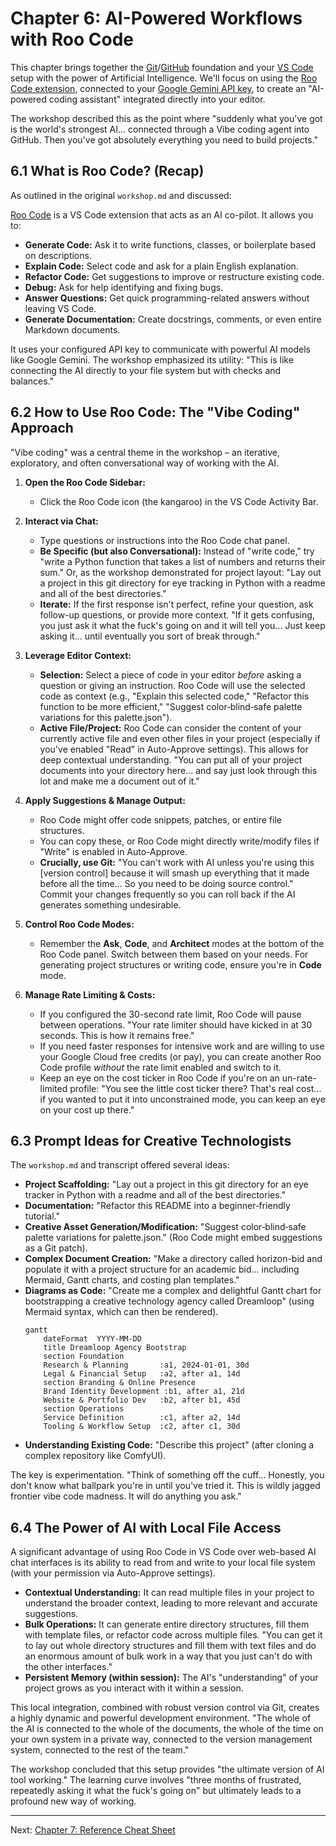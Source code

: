 # Chapter 6: AI-Powered Workflows with Roo Code

This chapter brings together the [Git](https://git-scm.com/)/[GitHub](https://github.com/) foundation and your [VS Code](https://code.visualstudio.com/) setup with the power of Artificial Intelligence. We'll focus on using the [Roo Code extension](./02_d_roo_code_config.md), connected to your [Google Gemini API key](./02_c_gcp_api_key.md), to create an "AI-powered coding assistant" integrated directly into your editor.

The workshop described this as the point where "suddenly what you've got is the world's strongest AI... connected through a Vibe coding agent into GitHub. Then you've got absolutely everything you need to build projects."

## 6.1 What is Roo Code? (Recap)

As outlined in the original `workshop.md` and discussed:

[Roo Code](https://marketplace.visualstudio.com/items?itemName=RooAI.roo-code) is a VS Code extension that acts as an AI co-pilot. It allows you to:

*   **Generate Code:** Ask it to write functions, classes, or boilerplate based on descriptions.
*   **Explain Code:** Select code and ask for a plain English explanation.
*   **Refactor Code:** Get suggestions to improve or restructure existing code.
*   **Debug:** Ask for help identifying and fixing bugs.
*   **Answer Questions:** Get quick programming-related answers without leaving VS Code.
*   **Generate Documentation:** Create docstrings, comments, or even entire Markdown documents.

It uses your configured API key to communicate with powerful AI models like Google Gemini. The workshop emphasized its utility: "This is like connecting the AI directly to your file system but with checks and balances."

## 6.2 How to Use Roo Code: The "Vibe Coding" Approach

"Vibe coding" was a central theme in the workshop – an iterative, exploratory, and often conversational way of working with the AI.

1.  **Open the Roo Code Sidebar:**
    *   Click the Roo Code icon (the kangaroo) in the VS Code Activity Bar.

2.  **Interact via Chat:**
    *   Type questions or instructions into the Roo Code chat panel.
    *   **Be Specific (but also Conversational):** Instead of "write code," try "write a Python function that takes a list of numbers and returns their sum." Or, as the workshop demonstrated for project layout: "Lay out a project in this git directory for eye tracking in Python with a readme and all of the best directories."
    *   **Iterate:** If the first response isn't perfect, refine your question, ask follow-up questions, or provide more context. "If it gets confusing, you just ask it what the fuck's going on and it will tell you... Just keep asking it... until eventually you sort of break through."

3.  **Leverage Editor Context:**
    *   **Selection:** Select a piece of code in your editor *before* asking a question or giving an instruction. Roo Code will use the selected code as context (e.g., "Explain this selected code," "Refactor this function to be more efficient," "Suggest color‑blind‑safe palette variations for this palette.json").
    *   **Active File/Project:** Roo Code can consider the content of your currently active file and even other files in your project (especially if you've enabled "Read" in Auto-Approve settings). This allows for deep contextual understanding. "You can put all of your project documents into your directory here... and say just look through this lot and make me a document out of it."

4.  **Apply Suggestions & Manage Output:**
    *   Roo Code might offer code snippets, patches, or entire file structures.
    *   You can copy these, or Roo Code might directly write/modify files if "Write" is enabled in Auto-Approve.
    *   **Crucially, use Git:** "You can't work with AI unless you're using this [version control] because it will smash up everything that it made before all the time... So you need to be doing source control." Commit your changes frequently so you can roll back if the AI generates something undesirable.

5.  **Control Roo Code Modes:**
    *   Remember the **Ask**, **Code**, and **Architect** modes at the bottom of the Roo Code panel. Switch between them based on your needs. For generating project structures or writing code, ensure you're in **Code** mode.

6.  **Manage Rate Limiting & Costs:**
    *   If you configured the 30-second rate limit, Roo Code will pause between operations. "Your rate limiter should have kicked in at 30 seconds. This is how it remains free."
    *   If you need faster responses for intensive work and are willing to use your Google Cloud free credits (or pay), you can create another Roo Code profile *without* the rate limit enabled and switch to it.
    *   Keep an eye on the cost ticker in Roo Code if you're on an un-rate-limited profile: "You see the little cost ticker there? That's real cost... if you wanted to put it into unconstrained mode, you can keep an eye on your cost up there."

## 6.3 Prompt Ideas for Creative Technologists

The `workshop.md` and transcript offered several ideas:

*   **Project Scaffolding:** "Lay out a project in this git directory for an eye tracker in Python with a readme and all of the best directories."
*   **Documentation:** "Refactor this README into a beginner‑friendly tutorial."
*   **Creative Asset Generation/Modification:** "Suggest color‑blind‑safe palette variations for palette.json." (Roo Code might embed suggestions as a Git patch).
*   **Complex Document Creation:** "Make a directory called horizon-bid and populate it with a project structure for an academic bid... including Mermaid, Gantt charts, and costing plan templates."
*   **Diagrams as Code:** "Create me a complex and delightful Gantt chart for bootstrapping a creative technology agency called Dreamloop" (using Mermaid syntax, which can then be rendered).
    ```mermaid
    gantt
        dateFormat  YYYY-MM-DD
        title Dreamloop Agency Bootstrap
        section Foundation
        Research & Planning       :a1, 2024-01-01, 30d
        Legal & Financial Setup   :a2, after a1, 14d
        section Branding & Online Presence
        Brand Identity Development :b1, after a1, 21d
        Website & Portfolio Dev   :b2, after b1, 45d
        section Operations
        Service Definition        :c1, after a2, 14d
        Tooling & Workflow Setup  :c2, after c1, 30d
    ```
*   **Understanding Existing Code:** "Describe this project" (after cloning a complex repository like ComfyUI).

The key is experimentation. "Think of something off the cuff... Honestly, you don't know what ballpark you're in until you've tried it. This is wildly jagged frontier vibe code madness. It will do anything you ask."

## 6.4 The Power of AI with Local File Access

A significant advantage of using Roo Code in VS Code over web-based AI chat interfaces is its ability to read from and write to your local file system (with your permission via Auto-Approve settings).

*   **Contextual Understanding:** It can read multiple files in your project to understand the broader context, leading to more relevant and accurate suggestions.
*   **Bulk Operations:** It can generate entire directory structures, fill them with template files, or refactor code across multiple files. "You can get it to lay out whole directory structures and fill them with text files and do an enormous amount of bulk work in a way that you just can't do with the other interfaces."
*   **Persistent Memory (within session):** The AI's "understanding" of your project grows as you interact with it within a session.

This local integration, combined with robust version control via Git, creates a highly dynamic and powerful development environment. "The whole of the AI is connected to the whole of the documents, the whole of the time on your own system in a private way, connected to the version management system, connected to the rest of the team."

The workshop concluded that this setup provides "the ultimate version of AI tool working." The learning curve involves "three months of frustrated, repeatedly asking it what the fuck's going on" but ultimately leads to a profound new way of working.

---

Next: [Chapter 7: Reference Cheat Sheet](./07_cheat_sheet.md)